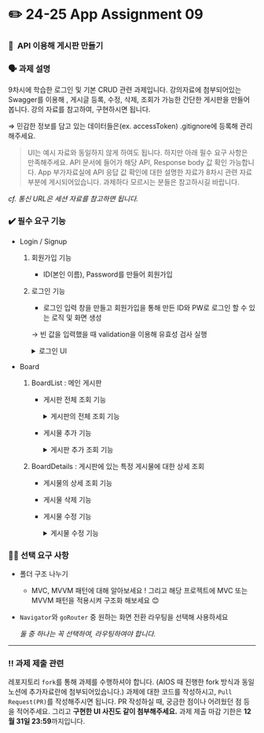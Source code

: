 # ✏️ 24-25 App Assignment 09

### 📑  API 이용해 게시판 만들기

### 🗣️ 과제 설명

9차시에 학습한 로그인 및 기본 CRUD 관련 과제입니다. 강의자료에 첨부되어있는 Swagger를 이용해 , 게시글 등록, 수정, 삭제, 조회가 가능한 간단한 게시판을 만들어봅니다. 강의 자료를 참고하여, 구현하시면 됩니다. 

⇒ 민감한 정보를 담고 있는 데이터들은(ex. accessToken) .gitignore에 등록해 관리해주세요.

> UI는 예시 자료와 동일하지 않게 하여도 됩니다. 하지만 아래 필수 요구 사항은 만족해주세요. API 문서에 들어가 해당 API, Response body 값 확인 가능합니다. App 부가자료실에 API 응답 값 확인에 대한 설명한 자료가 8차시 관련 자료 부분에 게시되어있습니다. 과제하다 모르시는 분들은 참고하시길 바랍니다. 

*cf.  통신 URL은 세션 자료를 참고하면 됩니다.*
> 


### ✔️ 필수 요구 기능

-  Login / Signup 
    1.  회원가입 기능
        - ID(본인 이름), Password를 만들어 회원가입
    2. 로그인 기능
        - 로그인 입력 창을 만들고 회원가입을 통해 만든 ID와 PW로 로그인 할 수 있는 로직 및 화면 생성
        
        → 빈 값을 입력했을 때 validation을 이용해 유효성 검사 실행
         <details><summary>  로그인 UI 
        </summary>

        [](url)![Simulator Screenshot - iPhone 15 Pro - 2024-12-16 at 04 58 09](https://github.com/user-attachments/assets/d644aea5-2eff-449b-aba0-8bf698cf75f8)
        </details>

       
        
- Board
    1. BoardList : 메인 게시판 
        - 게시판 전체 조회 기능

            <details><summary>게시판의 전체 조회 기능 
            </summary>

             ![Simulator Screenshot - iPhone 15 Pro - 2024-12-16 at 05 01 23](https://github.com/user-attachments/assets/7037b420-2f1c-4d04-96ef-8e5418a24607)
            </details>
            
            
        - 게시물 추가 기능 
                <details><summary>게시판 추가 조회 기능 
                </summary>
                ![Simulator Screenshot - iPhone 15 Pro - 2024-12-16 at 04 59 55](https://github.com/user-attachments/assets/e4a2709c-a1f7-458a-b3c0-9d63504b46ef)
                </details>

          
            
         
    2. BoardDetails : 게시판에 있는 특정 게시물에 대한 상세 조회 
        - 게시물의 상세 조회 기능
        - 게시물 삭제 기능
        - 게시물 수정 기능
            <details><summary>게시물 수정 기능
            </summary>
        
            ![Simulator Screenshot - iPhone 15 Pro - 2024-12-16 at 05 01 14](https://github.com/user-attachments/assets/7df217b5-8a4b-464e-acac-dced0ecd6e45)
            </details>
 
            
      

### 👏🏻 선택 요구 사항

- 폴더 구조 나누기
    - MVC, MVVM  패턴에 대해 알아보세요 ! 그리고 해당 프로젝트에 MVC 또는 MVVM 패턴을 적용시켜 구조화 해보세요 😊
- `Navigator`와 `goRouter` 중 원하는 화면 전환 라우팅을 선택해 사용하세요 <br>


     *둘 중 하나는 꼭 선택하여, 라우팅하여야 합니다.* 
 > 

---

### ‼️ 과제 제출 관련

레포지토리 `fork`를 통해 과제를 수행하셔야 합니다. (AIOS 때 진행한 fork 방식과 동일 노션에 추가자료란에 첨부되어있습니다.) 과제에 대한 코드를 작성하시고, `Pull Request(PR)`를 작성해주시면 됩니다. PR 작성하실 때, 궁금한 점이나 어려웠던 점 등을 적어주세요. 그리고 **구현한 UI 사진도 같이 첨부해주세요.**
과제 제출 마감 기한은 **12월 31일 23:59**까지입니다.